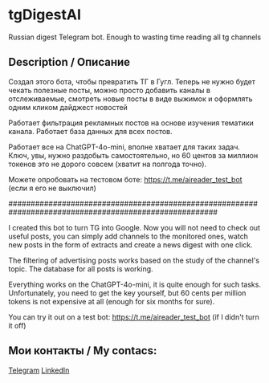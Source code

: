 # tgDigestAI
 Russian digest Telegram bot. Enough to wasting time reading all tg channels


## Description / Описание

Создал этого бота, чтобы превратить ТГ в Гугл.
Теперь не нужно будет чекать полезные посты, можно просто добавить каналы в отслеживаемые,
смотреть новые посты в виде выжимок и оформлять одним кликом дайджест новостей

Работает фильтрация рекламных постов на основе изучения тематики канала. Работает база данных для всех постов.

Работает все на ChatGPT-4o-mini, вполне хватает для таких задач. Ключ, увы, нужно раздобыть самостоятельно,
но 60 центов за миллион токенов это не дорого совсем (хватит на полгода точно).

Можете опробовать на тестовом боте: https://t.me/aireader_test_bot
(если я его не выключил)


#######################################################################################################


I created this bot to turn TG into Google.
Now you will not need to check out useful posts, you can simply add channels to the monitored ones,
watch new posts in the form of extracts and create a news digest with one click.

The filtering of advertising posts works based on the study of the channel's topic. The database for all posts is working.

Everything works on the ChatGPT-4o-mini, it is quite enough for such tasks. Unfortunately, you need to get the key yourself,
but 60 cents per million tokens is not expensive at all (enough for six months for sure).

You can try it out on a test bot: https://t.me/aireader_test_bot
(if I didn't turn it off)



## Мои контакты / My contacs:

[Telegram](https://t.me/rrkorobov)
[LinkedIn](https://www.linkedin.com/in/rrkorobov)
